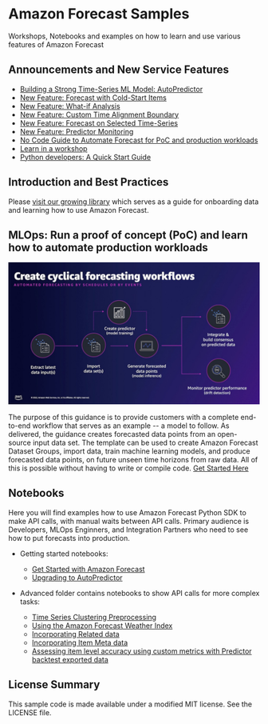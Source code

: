 # Amazon Forecast Samples

Workshops, Notebooks and examples on how to learn and use various features of Amazon Forecast


##  Announcements and New Service Features 

 - [Building a Strong Time-Series ML Model: AutoPredictor](./library/content/AutoPredictor.md)
 - [New Feature: Forecast with Cold-Start Items](./notebooks/advanced/Forecast%20with%20Cold%20Start%20Items/Forecast%20with%20Cold%20Start%20Items.ipynb)
 - [New Feature: What-if Analysis](./notebooks/amazon-forecast-samples/notebooks/advanced/WhatIf_Analysis/WhatIf_Analysis.ipynb)
 - [New Feature: Custom Time Alignment Boundary](./notebooks/advanced/Custom_Time_Alignment_Boundary/Time_Alignment_Boundary_Introduction.ipynb)
 - [New Feature: Forecast on Selected Time-Series](./notebooks/advanced/Forecast_Selected_TimeSeries/Forecast_Selected_TimeSeries_Introduction.ipynb)
 - [New Feature: Predictor Monitoring](./notebooks/advanced/Predictor_Monitoring/Predictor_Monitoring_Introduction.ipynb)
 - [No Code Guide to Automate Forecast for PoC and production workloads](./ml_ops/README.md)
 - [Learn in a workshop](./workshops)
 - [Python developers: A Quick Start Guide](./notebooks/basic/Getting_Started/Amazon_Forecast_Quick_Start_Guide.ipynb)
 

##  Introduction and Best Practices

Please [visit our growing library](./library/README.md) which serves as a guide for onboarding data and learning how to use Amazon Forecast.


## MLOps: Run a proof of concept (PoC) and learn how to automate production workloads

![MLOps Automation](./ml_ops/images/forecast-cycle.jpg)<br>

The purpose of this guidance is to provide customers with a complete end-to-end workflow that serves as an example -- a model to follow.  As delivered, the guidance creates forecasted data points from an open-source input data set.  The template can be used to create Amazon Forecast Dataset Groups, import data, train machine learning models, and produce forecasted data points, on future unseen time horizons from raw data.  All of this is possible without having to write or compile code.  [Get Started Here](./ml_ops/README.md)

## Notebooks

Here you will find examples how to use Amazon Forecast Python SDK to make API calls, with manual waits between API calls.  Primary audience is Developers, MLOps Enginners, and Integration Partners who need to see how to put forecasts into production.

- Getting started notebooks:
  - [Get Started with Amazon Forecast](./notebooks/basic/Getting_Started/Amazon_Forecast_Quick_Start_Guide.ipynb) 
  - [Upgrading to AutoPredictor](./notebooks/basic/Upgrading_to_AutoPredictor/UpgradeToAutoPredictor.ipynb)

- Advanced folder contains notebooks to show API calls for more complex tasks:
  - [Time Series Clustering Preprocessing](./notebooks/advanced/Clustering_Preprocessing/README.md)
  - [Using the Amazon Forecast Weather Index](./notebooks/advanced/Weather_index/1.%20Training%20your%20model%20with%20Weather%20Index.ipynb)
  - [Incorporating Related data](./notebooks/advanced/Incorporating_Related_Time_Series_dataset_to_your_Predictor/Incorporating_Related_Time_Series_dataset_to_your_Predictor.ipynb) 
  - [Incorporating Item Meta data](./notebooks/advanced/Incorporating_Item_Metadata_Dataset_to_your_Predictor/Incorporating_Item_Metadata_Dataset_to_your_Predictor.ipynb) 
  - [Assessing item level accuracy using custom metrics with Predictor backtest exported data](./notebooks/advanced/Item_Level_Accuracy/Item_Level_Accuracy_Using_Bike_Example.ipynb) 


## License Summary

This sample code is made available under a modified MIT license. See the LICENSE file.
